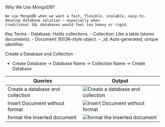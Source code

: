 Why We Use MongoDB?

    We use MongoDB when we want a fast, flexible, scalable, easy-to-develop database solution — especially when 
    traditional SQL databases would feel too heavy or rigid.
    
Key Terms
    - Database: Holds collections.
    - Collection: Like a table (stores documents).
    - Document: BSON-style object.
    - _id: Auto-generated, unique identifier.
    
Create a Database and Collection
- Create Database -> Database Name -> Collection Name -> Create Database

|Queries | Output |
|---------------- | --------------------- |
|Create a database and collection|![Create a database and collection](https://github.com/user-attachments/assets/8cdcc668-2717-41ed-9ded-d03d4e1c49c6)|
|Insert Document without format|![Insert Document without format](https://github.com/user-attachments/assets/2f1e7a81-f802-4acf-aac1-4ae5690cd12d)|
|format the Inserted document|![format the Inserted document](https://github.com/user-attachments/assets/3cc4d404-7d00-443c-9827-3c4c92e317fe)|



